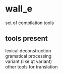 # wall_e
set of compilation tools

## tools present
lexical deconstruction</br>
gramatical processing</br>
variant (like qt variant)</br>
other tools for translation</br>
